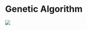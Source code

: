# Genetic Algorithm
![](https://github.com/jschroeder89/genetic_algorithm/blob/master/Rosenbrock_animated.gif?raw=true)
